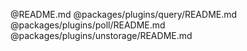 @README.md
@packages/plugins/query/README.md
@packages/plugins/poll/README.md
@packages/plugins/unstorage/README.md
